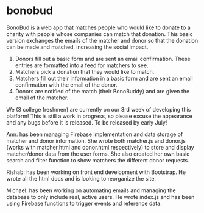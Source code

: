 # bonobud

BonoBud is a web app that matches people who would like to donate to a charity with people whose companies can match that donation. 
This basic version exchanges the emails of the matcher and donor so that the donation can be made and matched, increasing the social impact. 

1. Donors fill out a basic form and are sent an email confirmation. These entries are formatted into a feed for matchers to see.
2. Matchers pick a donation that they would like to match. 
3. Matchers fill out their information in a basic form and are sent an email confirmation with the email of the donor.
4. Donors are notified of the match (their BonoBuddy) and are given the email of the matcher. 

We (3 college freshmen) are currently on our 3rd week of developing this platform! 
This is still a work in progress, so please excuse the appearance and any bugs before it is released. To be released by early July!

Ann: has been managing Firebase implementation and data storage of matcher and donor information. She wrote both matcher.js and donor.js (works with matcher.html and donor.html respectively) to store and display matcher/donor data from the user forms. She also created her own basic search and filter function to show matchers the different donor requests.

Rishab: has been working on front end development with Bootstrap. He wrote all the html docs and is looking to reorganize the site. 

Michael: has been working on automating emails and managing the database to only include real, active users. He wrote index.js and has been using Firebase functions to trigger events and reference data. 
